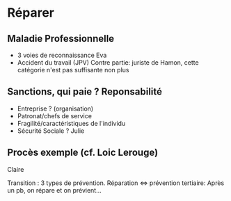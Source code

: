 # Réparer


## Maladie Professionnelle
- 3 voies de reconnaissance 
Eva
- Accident du travail (JPV)
Contre partie: juriste de Hamon, cette catégorie n'est pas suffisante non plus

## Sanctions, qui paie ? Reponsabilité 
- Entreprise ? (organisation) 
- Patronat/chefs de service 
- Fragilité/caractéristiques de l'individu
- Sécurité Sociale ? 
Julie


## Procès exemple (cf. Loic Lerouge) 
Claire

Transition : 3 types de prévention. Réparation <=> prévention tertiaire: Après un pb, on répare et on prévient... 
